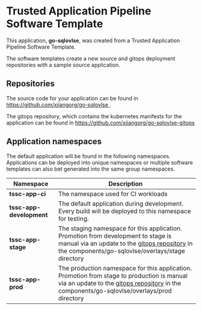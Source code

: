 # Trusted Application Pipeline Software Template

This application, **go-sqlovlse**, was created from a Trusted Application Pipeline Software Template.

The software templates create a new source and gitops deployment repositories with a sample source application. 

## Repositories

The source code for your application can be found in [https://github.com/xjiangorg/go-sqlovlse ](https://github.com/xjiangorg/go-sqlovlse ).
 
The gitops repository, which contains the kubernetes manifests for the application can be found in 
[https://github.com/xjiangorg/go-sqlovlse-gitops ](https://github.com/xjiangorg/go-sqlovlse-gitops ) 

## Application namespaces 

The default application will be found in the following namespaces. Applications can be deployed into unique namespaces or multiple software templates can also bet generated into the same group namespaces.  

|  Namespace   |  Description   |  
| -------- | -------- |
| **tssc-app-ci** | The namespace used for CI workloads |
| **tssc-app-development** | The default application during development. Every build will be deployed to this namespace for testing. |
| **tssc-app-stage** | The staging namespace for this application. Promotion from development to stage is manual via an update to the [gitops repository](https://github.com/xjiangorg/go-sqlovlse-gitops ) in the components/go-sqlovlse/overlays/stage directory |
| **tssc-app-prod** | The production namespace for this application. Promotion from stage to production is manual via an update to the [gitops repository](https://github.com/xjiangorg/go-sqlovlse-gitops ) in the components/go-sqlovlse/overlays/prod directory |